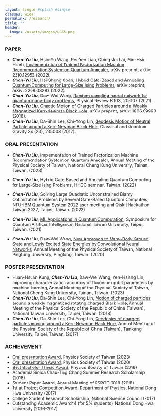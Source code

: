 ```yaml
---
layout: single #splash #single
classes: wide
permalink: /research/
title: ""
header:
  image: /assets/images/LSSA.png
---
```


### PAPER

* ***Chen-Yu Liu***, Hsin-Yu Wang, Pei-Yen Liao, Ching-Jui Lai, Min-Hsiu Hsieh, [Implementation of Trained Factorization Machine Recommendation System on Quantum Annealer](https://arxiv.org/abs/2210.12953), arXiv preprint, arXiv: 2210.12953 (2022). 
* ***Chen-Yu Liu***, Hsi-Sheng Goan, [Hybrid Gate-Based and Annealing Quantum Computing for Large-Size Ising Problems](https://arxiv.org/abs/2208.03283), arXiv preprint, arXiv: 2208.03283 (2022). 
* ***Chen-Yu Liu***, Daw-Wei Wang, [Random sampling neural network for quantum many-body problems](https://journals.aps.org/prb/abstract/10.1103/PhysRevB.103.205107), Physical Review B 103, 205107 (2021).
* ***Chen-Yu Liu***, [Chaotic Motion of Charged Particles around a Weakly Magnetized Kerr-Newman Black Hole](https://arxiv.org/abs/1806.09993), arXiv preprint, arXiv: 1806.09993 (2018). 
* ***Chen-Yu Liu***, Da-Shin Lee, Chi-Yong Lin, [Geodesic Motion of Neutral Particle around a Kerr-Newman Black Hole](https://iopscience.iop.org/article/10.1088/1361-6382/aa903b), Classical and Quantum Gravity 34 (23), 235008 (2017). 


### ORAL PRESENTATION

* ***Chen-Yu Liu***, Implementation of Trained Factorization Machine Recommendation System on Quantum Annealer, Annual Meeting of the Physical Society of Taiwan, National Cheng Kung University, Tainan, Taiwan. (2023)

* ***Chen-Yu Liu***, Hybrid Gate-Based and Annealing Quantum Computing for Large-Size Ising Problems, HHQC seminar, Taiwan. (2022)

* ***Chen-Yu Liu***, Solving Large Quadratic Unconstrained Bianry Optimization Problems by Several Gate-Based Quantum Computers, NTU-IBM Quantum System 2022 user meeting and Qiskit Hackathon Taiwan 2022, Taipei, Taiwan. (2022) 

* ***Chen-Yu Liu***, [ML Applications in Quantum Computation](https://drive.google.com/file/d/1sfs8fyVTcu6kLAjYXqQbiVbIRsTFcuQ2/view?usp=sharing), Symposium for Quantum Artificial Intelligence, National Taiwan University, Taipei, Taiwan. (2021)

* ***Chen-Yu Liu***, Daw-Wei Wang, [New Approach to Many-Body Ground State and Lowly Excited State Energies by Convolutional Neural Networks](https://drive.google.com/file/d/18pKCux8NHvoUGpk0tZ5qoEqPsaSR8dya/view?usp=sharing),  Annual Meeting of the Physical Society of Taiwan,  National Pingtung University, Pingtung, Taiwan. (2020)

### POSTER PRESENTATION
* Huan-Hsuan Kung, ***Chen-Yu Liu***, Daw-Wei Wang, Yen-Hsiang Lin, Improving characterization accuracy of fluxonium qubit parameters by machine learning, Annual Meeting of the Physical Society of Taiwan, National Cheng Kung University, Tainan, Taiwan. (2023)
* ***Chen-Yu Liu***, Da-Shin Lee, Chi-Yong Lin, [Motion of charged particles around a weakly magnetized rotating charged Black Hole](https://drive.google.com/file/d/1pnik5d7_hk-EuOUy9P3XHIBQd5708r5-/view?usp=sharing),  Annual Meeting of the Physical Society of the Republic of China (Taiwan),  National Taiwan University, Taipei, Taiwan. (2018)  
* ***Chen-Yu Liu***, Da-Shin Lee, Chi-Yong Lin, [Geodesics of charged particles moving around a Kerr-Newman Black Hole](https://drive.google.com/file/d/1qQLwUdslKWgs5CAEMXKBNlGC0h5Yrzp4/view?usp=sharing),  Annual Meeting of the Physical Society of the Republic of China (Taiwan),  Tamkang University, Taipei, Taiwan. (2017)                    


### ACHIEVEMENT

* [Oral presentation Award](https://tps2023.conf.tw/site/news_show.aspx?sid=1463&lang=en&pid=308), Physics Society of Taiwan (2023)
* [Oral presentation Award](https://tps2020.conf.tw/site/news_show.aspx?sid=1312&lang=en&pid=220), Physics Society of Taiwan (2020)     
* [Best Bachelor Thesis Award](https://www.ps-taiwan.org/tw/modules/news/article.php?storyid=70), Physics Society of Taiwan (2019)     
* Academia Sinica Chau-Ting Chang Summer Research Scholarship (2018)          
* Student Paper Award,  Annual Meeting of PSROC 2018 (2018)                 
* 1st at Project Competition Award, Department of Physics, National Dong Hwa University (2017)  
* College Student Research Scholarship, National Science Council (2017)  
* Outstanding Academic Award*4 (for 5% students), National Dong Hwa University (2016-2017)                                       
